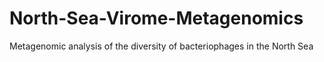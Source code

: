 # North-Sea-Virome-Metagenomics

Metagenomic analysis of the diversity of bacteriophages in the North Sea